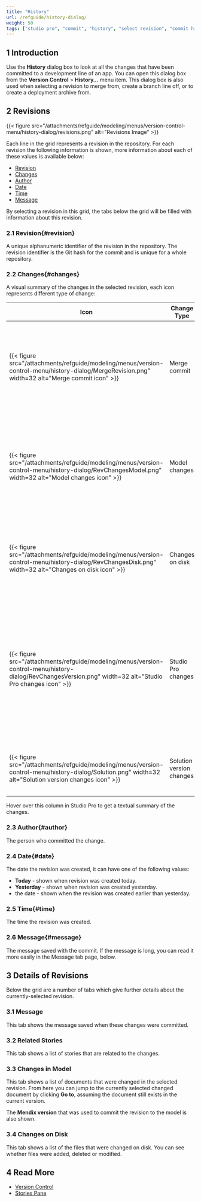 ```yaml
---
title: "History"
url: /refguide/history-dialog/
weight: 50
tags: ["studio pro", "commit", "history", "select revision", "commit history"]
---
```

## 1 Introduction

Use the **History** dialog box to look at all the changes that have been committed to a development line of an app. You can open this dialog box from the **Version Control** > **History…** menu item. This dialog box is also used when selecting a revision to merge from, create a branch line off, or to create a deployment archive from.

## 2 Revisions

{{< figure src="/attachments/refguide/modeling/menus/version-control-menu/history-dialog/revisions.png" alt="Revisions Image" >}}

Each line in the grid represents a revision in the repository. For each revision the following information is shown, more information about each of these values is available below:

* [Revision](#revision)
* [Changes](#changes)
* [Author](#author)
* [Date](#date)
* [Time](#time)
* [Message](#message)

By selecting a revision in this grid, the tabs below the grid will be filled with information about this revision.

### 2.1 Revision{#revision}

A unique alphanumeric identifier of the revision in the repository. The revision identifier is the Git hash for the commit and is unique for a whole repository.

### 2.2 Changes{#changes}

A visual summary of the changes in the selected revision, each icon represents different type of change:

| Icon | Change Type | Notes |
| --- | --- | --- |
| {{< figure src="/attachments/refguide/modeling/menus/version-control-menu/history-dialog/MergeRevision.png" width=32 alt="Merge commit icon" >}} | Merge commit | Indicates that the commit is a merge of two different commits.<br/>Hovering over will show both the parent [revisions](#revision). |
| {{< figure src="/attachments/refguide/modeling/menus/version-control-menu/history-dialog/RevChangesModel.png" width=32 alt="Model changes icon" >}} | Model changes | Indicates that there were some changes made to the app model.<br/>For example, changes to the domain model, microflows, or pages. |
| {{< figure src="/attachments/refguide/modeling/menus/version-control-menu/history-dialog/RevChangesDisk.png" width=32 alt="Changes on disk icon" >}} | Changes on disk | Indicates that there were changes on disk.<br/>For example, a file was added or removed. |
| {{< figure src="/attachments/refguide/modeling/menus/version-control-menu/history-dialog/RevChangesVersion.png" width=32 alt="Studio Pro changes icon" >}} | Studio Pro changes | Indicates that there was a change to the Studio Pro version used to work with the app.<br/>For example, when upgrading the app from a previous version to the latest one. |
| {{< figure src="/attachments/refguide/modeling/menus/version-control-menu/history-dialog/Solution.png" width=32 alt="Solution version changes icon" >}} | Solution version changes | Indicates that a [solution module](https://docs.mendix.com/refguide/configure-add-on-and-solution-modules/) used in the app was updated. |

Hover over this column in Studio Pro to get a textual summary of the changes.

### 2.3 Author{#author}

The person who committed the change.

### 2.4 Date{#date}

The date the revision was created, it can have one of the following values:

* **Today** - shown when revision was created today.
* **Yesterday** - shown when revision was created yesterday.
* the date - shown when the revision was created earlier than yesterday.

### 2.5 Time{#time}

The time the revision was created.

### 2.6 Message{#message}

The message saved with the commit. If the message is long, you can read it more easily in the Message tab page, below.

## 3 Details of Revisions

Below the grid are a number of tabs which give further details about the currently-selected revision.

### 3.1 Message

This tab shows the message saved when these changes were committed.

### 3.2 Related Stories

This tab shows a list of stories that are related to the changes.

### 3.3 Changes in Model

This tab shows a list of documents that were changed in the selected revision. From here you can jump to the currently selected changed document by clicking **Go to**, assuming the document still exists in the current version.

The **Mendix version** that was used to commit the revision to the model is also shown. 

### 3.4 Changes on Disk

This tab shows a list of the files that were changed on disk. You can see whether files were added, deleted or modified.

## 4 Read More

* [Version Control](/refguide/version-control/)
* [Stories Pane](/refguide/stories-pane/)
